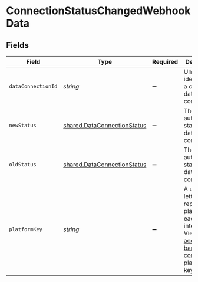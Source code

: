 # ConnectionStatusChangedWebhookData


## Fields

| Field                                                                                                                                                                                                                                                                                                                                       | Type                                                                                                                                                                                                                                                                                                                                        | Required                                                                                                                                                                                                                                                                                                                                    | Description                                                                                                                                                                                                                                                                                                                                 | Example                                                                                                                                                                                                                                                                                                                                     |
| ------------------------------------------------------------------------------------------------------------------------------------------------------------------------------------------------------------------------------------------------------------------------------------------------------------------------------------------- | ------------------------------------------------------------------------------------------------------------------------------------------------------------------------------------------------------------------------------------------------------------------------------------------------------------------------------------------- | ------------------------------------------------------------------------------------------------------------------------------------------------------------------------------------------------------------------------------------------------------------------------------------------------------------------------------------------- | ------------------------------------------------------------------------------------------------------------------------------------------------------------------------------------------------------------------------------------------------------------------------------------------------------------------------------------------- | ------------------------------------------------------------------------------------------------------------------------------------------------------------------------------------------------------------------------------------------------------------------------------------------------------------------------------------------- |
| `dataConnectionId`                                                                                                                                                                                                                                                                                                                          | *string*                                                                                                                                                                                                                                                                                                                                    | :heavy_minus_sign:                                                                                                                                                                                                                                                                                                                          | Unique identifier for a company's data connection.                                                                                                                                                                                                                                                                                          | 2e9d2c44-f675-40ba-8049-353bfcb5e171                                                                                                                                                                                                                                                                                                        |
| `newStatus`                                                                                                                                                                                                                                                                                                                                 | [shared.DataConnectionStatus](../../../sdk/models/shared/dataconnectionstatus.md)                                                                                                                                                                                                                                                           | :heavy_minus_sign:                                                                                                                                                                                                                                                                                                                          | The current authorization status of the data connection.                                                                                                                                                                                                                                                                                    |                                                                                                                                                                                                                                                                                                                                             |
| `oldStatus`                                                                                                                                                                                                                                                                                                                                 | [shared.DataConnectionStatus](../../../sdk/models/shared/dataconnectionstatus.md)                                                                                                                                                                                                                                                           | :heavy_minus_sign:                                                                                                                                                                                                                                                                                                                          | The current authorization status of the data connection.                                                                                                                                                                                                                                                                                    |                                                                                                                                                                                                                                                                                                                                             |
| `platformKey`                                                                                                                                                                                                                                                                                                                               | *string*                                                                                                                                                                                                                                                                                                                                    | :heavy_minus_sign:                                                                                                                                                                                                                                                                                                                          | A unique 4-letter key to represent a platform in each integration. View [accounting](https://docs.codat.io/integrations/accounting/overview#platform-keys), [banking](https://docs.codat.io/integrations/banking/overview#platform-keys), and [commerce](https://docs.codat.io/integrations/commerce/overview#platform-keys) platform keys. | gbol                                                                                                                                                                                                                                                                                                                                        |